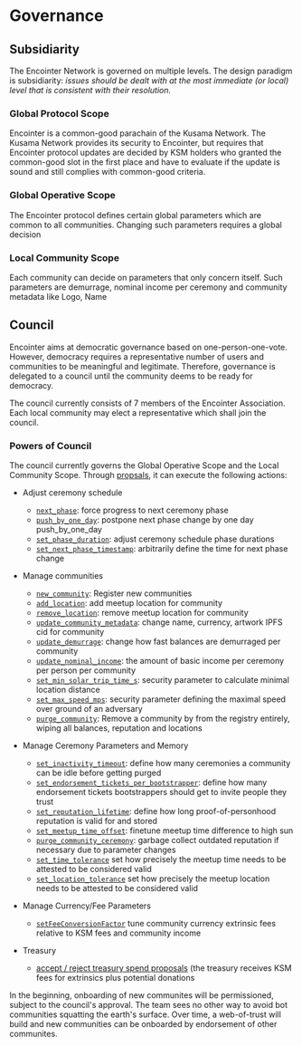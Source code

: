 # Governance

## Subsidiarity

The Encointer Network is governed on multiple levels. 
The design paradigm is subsidiarity: *issues should be dealt with at the most immediate (or local) level that is consistent with their resolution.*

### Global Protocol Scope

Encointer is a common-good parachain of the Kusama Network. The Kusama Network provides its security to Encointer, but requires that Encointer protocol updates are decided by KSM holders who granted the common-good slot in the first place and have to evaluate if the update is sound and still complies with common-good criteria. 

### Global Operative Scope

The Encointer protocol defines certain global parameters which are common to all communities. Changing such parameters requires a global decision

### Local Community Scope

Each community can decide on parameters that only concern itself. Such parameters are demurrage, nominal income per ceremony and community metadata like Logo, Name

## Council

Encointer aims at democratic governance based on one-person-one-vote. However, democracy requires a representative number of users and communities to be meaningful and legitimate.
Therefore, governance is delegated to a council until the community deems to be ready for democracy. 

The council currently consists of 7 members of the Encointer Association. Each local community may elect a representative which shall join the council.

### Powers of Council

The council currently governs the Global Operative Scope and the Local Community Scope. Through [propsals](https://encointer.subscan.io/event?module=collective&event=all), it can execute the following actions:

* Adjust ceremony schedule
    * [`next_phase`](https://github.com/encointer/pallets/blob/91cbd7c9c0d47c4a80c096d3b2b501625a6bb724/scheduler/src/lib.rs#L151): force progress to next ceremony phase
    * [`push_by_one_day`](push_by_one_day): postpone next phase change by one day push_by_one_day
    * [`set_phase_duration`](https://github.com/encointer/pallets/blob/91cbd7c9c0d47c4a80c096d3b2b501625a6bb724/scheduler/src/lib.rs#L173): adjust ceremony schedule phase durations
    * [`set_next_phase_timestamp`](https://github.com/encointer/pallets/blob/91cbd7c9c0d47c4a80c096d3b2b501625a6bb724/scheduler/src/lib.rs#L184): arbitrarily define the time for next phase change
* Manage communities
    * [`new_community`](https://github.com/encointer/pallets/blob/91cbd7c9c0d47c4a80c096d3b2b501625a6bb724/communities/src/lib.rs#L76): Register new communities
    * [`add_location`](https://github.com/encointer/pallets/blob/91cbd7c9c0d47c4a80c096d3b2b501625a6bb724/communities/src/lib.rs#L143): add meetup location for community
    * [`remove_location`](https://github.com/encointer/pallets/blob/91cbd7c9c0d47c4a80c096d3b2b501625a6bb724/communities/src/lib.rs#L189): remove meetup location for community
    * [`update_community_metadata`](https://github.com/encointer/pallets/blob/91cbd7c9c0d47c4a80c096d3b2b501625a6bb724/communities/src/lib.rs#L214): change name, currency, artwork IPFS cid for community
    * [`update_demurrage`](https://github.com/encointer/pallets/blob/91cbd7c9c0d47c4a80c096d3b2b501625a6bb724/communities/src/lib.rs#L238): change how fast balances are demurraged per community
    * [`update_nominal_income`](https://github.com/encointer/pallets/blob/91cbd7c9c0d47c4a80c096d3b2b501625a6bb724/communities/src/lib.rs#L258): the amount of basic income per ceremony per person per community
    * [`set_min_solar_trip_time_s`](https://github.com/encointer/pallets/blob/91cbd7c9c0d47c4a80c096d3b2b501625a6bb724/communities/src/lib.rs#L279): security parameter to calculate minimal location distance
    * [`set_max_speed_mps`](https://github.com/encointer/pallets/blob/91cbd7c9c0d47c4a80c096d3b2b501625a6bb724/communities/src/lib.rs#L289): security parameter defining the maximal speed over ground of an adversary
    * [`purge_community`](https://github.com/encointer/pallets/blob/91cbd7c9c0d47c4a80c096d3b2b501625a6bb724/communities/src/lib.rs#L299): Remove a community by from the registry entirely, wiping all balances, reputation and locations
* Manage Ceremony Parameters and Memory
    * [`set_inactivity_timeout`](https://github.com/encointer/pallets/blob/91cbd7c9c0d47c4a80c096d3b2b501625a6bb724/ceremonies/src/lib.rs#L386): define how many ceremonies a community can be idle before getting purged
    * [`set_endorsement_tickets_per_bootstrapper`](https://github.com/encointer/pallets/blob/91cbd7c9c0d47c4a80c096d3b2b501625a6bb724/ceremonies/src/lib.rs#L396): define how many endorsement tickets bootstrappers should get to invite people they trust
    * [`set_reputation_lifetime`](https://github.com/encointer/pallets/blob/91cbd7c9c0d47c4a80c096d3b2b501625a6bb724/ceremonies/src/lib.rs#L396): define how long proof-of-personhood reputation is valid for and stored
    * [`set_meetup_time_offset`](https://github.com/encointer/pallets/blob/91cbd7c9c0d47c4a80c096d3b2b501625a6bb724/ceremonies/src/lib.rs#L396): finetune meetup time difference to high sun
    * [`purge_community_ceremony`](https://github.com/encointer/pallets/blob/f37679a922a675f7a98a9006704d32fe6c3874ec/ceremonies/src/lib.rs#L451): garbage collect outdated reputation if necessary due to parameter changes
    * [`set_time_tolerance`](https://github.com/encointer/pallets/blob/1d52b0775471270bbcb42686f02555d5367aa68f/ceremonies/src/lib.rs#L452) set how precisely the meetup time needs to be attested to be considered valid
    * [`set_location_tolerance`](https://github.com/encointer/pallets/blob/1d52b0775471270bbcb42686f02555d5367aa68f/ceremonies/src/lib.rs#L464) set how precisely the meetup location needs to be attested to be considered valid
* Manage Currency/Fee Parameters
    * [`setFeeConversionFactor`](https://github.com/encointer/pallets/blob/1d52b0775471270bbcb42686f02555d5367aa68f/balances/src/lib.rs#L104) tune community currency extrinsic fees relative to KSM fees and community income

* Treasury
    * [accept / reject treasury spend proposals](https://github.com/encointer/encointer-parachain/pull/100) (the treasury receives KSM fees for extrinsics plus potential donations

In the beginning, onboarding of new communites will be permissioned, subject to the council's approval. 
The team sees no other way to avoid bot communities squatting the earth's surface. 
Over time, a web-of-trust will build and new communities can be onboarded by endorsement of other communites.

